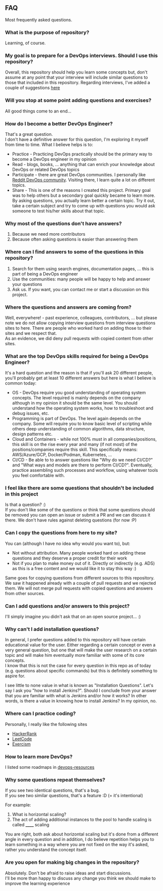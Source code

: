 ## FAQ

Most frequently asked questions.

### What is the purpose of repository?

Learning, of course.

### My goal is to prepare for a DevOps interviews. Should I use this repository?

Overall, this repository should help you learn some concepts but, don't assume at any point that your interview will include similar questions to those that included in this repository.
Regarding interviews, I've added a couple of suggestions [here](prepare_for_interview.md)<br>

### Will you stop at some point adding questions and exercises?

All good things come to an end...

### How do I become a better DevOps Engineer?

That's a great question.<br>
I don't have a definitive answer for this question, I'm exploring it myself from time to time. What I believe helps is to:

- Practice - Practicing DevOps practically should be the primary way to become a DevOps engineer in my opinion
- Read - blogs, books, ... anything that can enrich your knowledge about DevOps or related DevOps topics
- Participate - there are great DevOps communities. I personally like [Reddit DevOps community](https://www.reddit.com/r/devops). Visiting there, I learn quite a lot on different topics.
- Share - This is one of the reasons I created this project. Primary goal was to help others but a secondary goal quickly became to learn more. By asking questions, you actually learn better a certain topic. Try it out, take a certain subject and try to come up with questions you would ask someone to test his/her skills about that topic.

### Why most of the questions don't have answers?

1. Because we need more contributors
2. Because often asking questions is easier than answering them

### Where can I find answers to some of the questions in this repository?

1. Search for them using search engines, documentation pages, ... this is part of being a DevOps engineer
2. Use the communities: many people will be happy to help and answer your questions
3. Ask us. If you want, you can contact me or start a discussion on this project.

### Where the questions and answers are coming from?

Well, everywhere! - past experience, colleagues, contributors, ... but please note we do not allow copying interview questions from interview questions sites to here. There are people who worked hard on adding those to their sites and we respect that.<br>
As an evidence, we did deny pull requests with copied content from other sites.

### What are the top DevOps skills required for being a DevOps Engineer?

It's a hard question and the reason is that if you'll ask 20 different people, you'll probably get at least 10 different answers but here is what I believe is common today:

- OS - DevOps require you good understanding of operating system concepts. The level required is mainly depends on the company although in my opinion it should be the same level. You should understand how the operating system works, how to troubleshoot and debug issues, etc.
- Programming is part of DevOps. The level again depends on the company. Some will require you to know basic level of scripting while others deep understanding of common algorithms, data structure, design patterns etc.
- Cloud and Containers - while not 100% must in all companies/positions, this skill is on the rise every year and many (if not most) of the positions/companies require this skill. This specifically means: AWS/Azure/GCP, Docker/Podman, Kubernetes, ...
- CI/CD - Be able to to answer questions like "Why do we need CI/CD?" and "What ways and models are there to perform CI/CD?". Eventually, practice assembling such processes and workflow, using whatever tools you feel comfortable with.

### I feel like there are some questions that shouldn't be included in this project

Is that a question? :)<br>
If you don't like some of the questions or think that some questions should be removed you can open an issue or submit a PR and we can discuss it there. We don't have rules against deleting questions (for now :P)

### Can I copy the questions from here to my site?

You can (although I have no idea why would you want to), but:

- Not without attribution. Many people worked hard on adding these questions and they deserve a proper credit for their work
- Not if you plan to make money out of it. Directly or indirectly (e.g. ADS) as this is a free content and we would like it to stay this way :)

Same goes for copying questions from different sources to this repository. We saw it happened already with a couple of pull requests and we rejected them. We will not merge pull requests with copied questions and answers from other sources.

### Can I add questions and/or answers to this project?

I'll simply imagine you didn't ask that on an open source project... :)

### Why can't I add installation questions?

In general, I prefer questions added to this repository will have certain educational value for the user. Either regarding a certain concept or even a very general question, but one that will make the user research on a certain topic and will make him eventually more familiar with some of its core concepts.<br>
I know that this is not the case for every question in this repo as of today (e.g. questions about specific commands) but this is definitely something to aspire for.

I see little to none value in what is known as "Installation Questions". Let's say I ask you "how to install Jenkins?". Should I conclude from your answer that you are familiar with what is Jenkins and/or how it works? In other words, is there a value in knowing how to install Jenkins? In my opinion, no.

### Where can I practice coding?

Personally, I really like the following sites

- [HackerRank](https://www.hackerrank.com)
- [LeetCode](https://leetcode.com)
- [Exercism](https://exercism.io)

### How to learn more DevOps?

I listed some roadmaps in [devops-resources](https://github.com/bregman-arie/devops-resources)

### Why some questions repeat themselves?

If you see two identical questions, that's a bug.<br>
If you see two similar questions, that's a feature :D (= it's intentional)

For example:

1. What is horizontal scaling?
2. The act of adding additional instances to the pool to handle scaling is called **\_\_\_\_** scaling

You are right, both ask about horizontal scaling but it's done from a different angle in every question and in addition, I do believe repetition helps you to learn something in a way where you are not fixed on the way it's asked, rather you understand the concept itself.

### Are you open for making big changes in the repository?

Absolutely. Don't be afraid to raise ideas and start discussions.<br>
I'll be more than happy to discuss any change you think we should make to improve the learning experience
